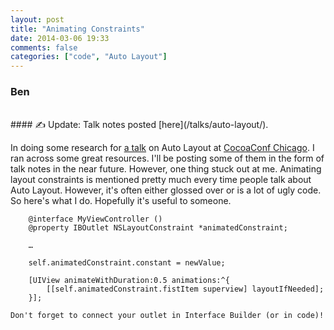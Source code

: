 ```yaml
---
layout: post
title: "Animating Constraints"
date: 2014-03-06 19:33
comments: false
categories: ["code", "Auto Layout"]
---
```

### Ben
<br/>
#### &#9997; Update: Talk notes posted [here](/talks/auto-layout/).

In doing some research for [a talk](http://cocoaconf.com/chicago-2014/sessions/auto-layout-lachman) on Auto Layout at [CocoaConf Chicago](http://cocoaconf.com/chicago-2014). I ran across some great resources. I'll be posting some of them in the form of talk notes in the near future. However, one thing stuck out at me. Animating layout constraints is mentioned pretty much every time people talk about Auto Layout. However, it's often either glossed over or is a lot of ugly code. So here's what I do. Hopefully it's useful to someone.

        @interface MyViewController ()
        @property IBOutlet NSLayoutConstraint *animatedConstraint;

    	…

    	self.animatedConstraint.constant = newValue;

    	[UIView animateWithDuration:0.5 animations:^{
    		[[self.animatedConstraint.fistItem superview] layoutIfNeeded];
    	}];

    Don't forget to connect your outlet in Interface Builder (or in code)!
